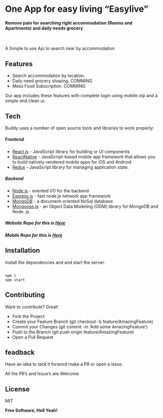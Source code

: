 <h1 class="code-line" data-line-start=0 data-line-end=1 ><a id="Blood_Bank_Search_App_BBD_0"></a>One App for easy living “Easylive”</h1>
<h4 class="code-line" data-line-start=1 data-line-end=2 ><a id="Every_Life_Matters_1"></a>Remove pain for searching right accommodation (Rooms and Apartments) and daily needs grocery</h4>

&nbsp;&nbsp;&nbsp;&nbsp;&nbsp;&nbsp;&nbsp;&nbsp;&nbsp;&nbsp;&nbsp;&nbsp;&nbsp;&nbsp;&nbsp;&nbsp;&nbsp;&nbsp;&nbsp;

A Simple to use Api to search near by accommodation</p>
<h2 class="code-line" data-line-start=7 data-line-end=8 ><a id="Features_7"></a>Features</h2>
<ul>
<li class="has-line-data" data-line-start="8" data-line-end="9">Search accommodation by location.</li>
<li class="has-line-data" data-line-start="9" data-line-end="10">Daily need grocery shoping. COMMING</li>
  <li class="has-line-data" data-line-start="8" data-line-end="9">Mess Food  Subscription. COMMING</li>

</ul>
<p class="has-line-data" data-line-start="14" data-line-end="15">Our app includes these features with complete login using mobile otp and a simple and clean ui.</p>
<h2 class="code-line" data-line-start=16 data-line-end=17 ><a id="Tech_16"></a>Tech</h2>
<p class="has-line-data" data-line-start="18" data-line-end="19">Buddy uses a number of open source tools and libraries to work properly:</p>
<h5 class="code-line" data-line-start=20 data-line-end=21 ><a id="Frontend_20"></a>Frontend</h5>
<ul>
<li class="has-line-data" data-line-start="21" data-line-end="22"><a href="https://reactjs.org/">React.js</a> - JavaScript library for building or UI components</li>
<li class="has-line-data" data-line-start="22" data-line-end="23"><a href="https://reactnative.dev/">ReactNative</a> - JavaScript-based mobile app framework that allows you to build natively-rendered mobile apps for iOS and Android</li>
<li class="has-line-data" data-line-start="23" data-line-end="24"><a href="https://www.npmjs.com/package/redux">Redux</a> - JavaScript library for managing application state.</li>
</ul>
<h5 class="code-line" data-line-start=26 data-line-end=27 ><a id="Backend_26"></a>Backend</a> </h5>
<ul>
<li class="has-line-data" data-line-start="27" data-line-end="28"><a href="http://nodejs.org">Node.js</a> - evented I/O for the backend</li>
<li class="has-line-data" data-line-start="28" data-line-end="29"><a href="http://expressjs.com">Express.js</a> - fast node.js network app framework</li>
<li class="has-line-data" data-line-start="29" data-line-end="30"><a href="https://www.mongodb.com/">MongoDB</a> - a document-oriented NoSql database</li>
<li class="has-line-data" data-line-start="30" data-line-end="32"><a href="https://www.npmjs.com/package/mongoose">Mongoose.js</a> - an Object Data Modeling (ODM) library for MongoDB and Node. js.</li>
  

</ul>
<h5 class="code-line" data-line-start=26 data-line-end=27 ><a id="Backend_26"></a>Website Repo for this is <a href="https://github.com/MEMARSAHAB/Easylive-Web">Here</a> </h5>  
<h5 class="code-line" data-line-start=26 data-line-end=27 ><a id="Backend_26"></a>Mobile Repo for this is <a href="https://github.com/MEMARSAHAB/Easylive-Mobile">Here</a> </h5>  

<h2 class="code-line" data-line-start=34 data-line-end=35 ><a id="Installation_34"></a>Installation</h2>
<p class="has-line-data" data-line-start="44" data-line-end="45">Install the dependencies and and start the server.</p>
<pre><code class="has-line-data" data-line-start="46" data-line-end="50" class="language-sh">
npm i
npm start
</code></pre>

<h2 class="code-line" data-line-start=81 data-line-end=82 ><a id="Contributing_81"></a>Contributing</h2>
<p class="has-line-data" data-line-start="83" data-line-end="84">Want to contribute? Great!</p>
<ul>
<li class="has-line-data" data-line-start="84" data-line-end="85">Fork the Project</li>
<li class="has-line-data" data-line-start="85" data-line-end="86">Create your Feature Branch (git checkout -b feature/AmazingFeature)</li>
<li class="has-line-data" data-line-start="86" data-line-end="87">Commit your Changes (git commit -m ‘Add some AmazingFeature’)</li>
<li class="has-line-data" data-line-start="87" data-line-end="88">Push to the Branch (git push origin feature/AmazingFeature)</li>
<li class="has-line-data" data-line-start="88" data-line-end="90">Open a Pull Request</li>
</ul>
<h2 class="code-line" data-line-start=90 data-line-end=91 ><a id="feadback_90"></a>feadback</h2>
<p class="has-line-data" data-line-start="92" data-line-end="93">Have an idea to tack it forword make a PR or open a issue.</p>
<p class="has-line-data" data-line-start="94" data-line-end="95">All the PR’s and Issue’s are Welcome</p>
<h2 class="code-line" data-line-start=96 data-line-end=97 ><a id="License_96"></a>License</h2>
<p class="has-line-data" data-line-start="98" data-line-end="99">MIT</p>
<p class="has-line-data" data-line-start="100" data-line-end="101"><strong>Free Software, Hell Yeah!</strong></p>
